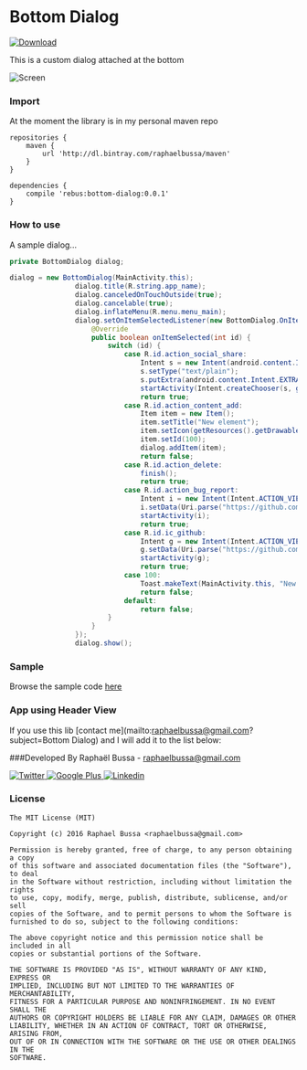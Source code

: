 # Bottom Dialog
[ ![Download](https://api.bintray.com/packages/raphaelbussa/maven/bottom-dialog/images/download.svg) ](https://bintray.com/raphaelbussa/maven/bottom-dialog/_latestVersion)

This is a custom dialog attached at the bottom

![Screen](https://raw.githubusercontent.com/rebus007/BottomDialog/master/img/header.png)

### Import
At the moment the library is in my personal maven repo
```Gradle
repositories {
    maven {
        url 'http://dl.bintray.com/raphaelbussa/maven'
    }
}
```
```Gradle
dependencies {
    compile 'rebus:bottom-dialog:0.0.1'
}
```
### How to use

A sample dialog...
```java
private BottomDialog dialog;

dialog = new BottomDialog(MainActivity.this);
                dialog.title(R.string.app_name);
                dialog.canceledOnTouchOutside(true);
                dialog.cancelable(true);
                dialog.inflateMenu(R.menu.menu_main);
                dialog.setOnItemSelectedListener(new BottomDialog.OnItemSelectedListener() {
                    @Override
                    public boolean onItemSelected(int id) {
                        switch (id) {
                            case R.id.action_social_share:
                                Intent s = new Intent(android.content.Intent.ACTION_SEND);
                                s.setType("text/plain");
                                s.putExtra(android.content.Intent.EXTRA_TEXT, "https://github.com/rebus007/BottomDialog/issues");
                                startActivity(Intent.createChooser(s, getResources().getText(R.string.action_social_share)));
                                return true;
                            case R.id.action_content_add:
                                Item item = new Item();
                                item.setTitle("New element");
                                item.setIcon(getResources().getDrawable(R.drawable.ic_action_action_bug_report));
                                item.setId(100);
                                dialog.addItem(item);
                                return false;
                            case R.id.action_delete:
                                finish();
                                return true;
                            case R.id.action_bug_report:
                                Intent i = new Intent(Intent.ACTION_VIEW);
                                i.setData(Uri.parse("https://github.com/rebus007/BottomDialog/issues"));
                                startActivity(i);
                                return true;
                            case R.id.ic_github:
                                Intent g = new Intent(Intent.ACTION_VIEW);
                                g.setData(Uri.parse("https://github.com/rebus007/BottomDialog"));
                                startActivity(g);
                                return true;
                            case 100:
                                Toast.makeText(MainActivity.this, "New element clicked!!!", Toast.LENGTH_SHORT).show();
                                return false;
                            default:
                                return false;
                        }
                    }
                });
                dialog.show();
```

### Sample
Browse the sample code [here](https://github.com/rebus007/BottomDialog/tree/master/app)
### App using Header View
If you use this lib [contact me](mailto:raphaelbussa@gmail.com?subject=Bottom Dialog) and I will add it to the list below:

###Developed By
Raphaël Bussa - [raphaelbussa@gmail.com](mailto:raphaelbussa@gmail.com)

[ ![Twitter](https://raw.githubusercontent.com/rebus007/BottomDialog/master/img/social/twitter-icon.png) ](https://twitter.com/rebus_007)[ ![Google Plus](https://raw.githubusercontent.com/rebus007/BottomDialog/master/img/social/google-plus-icon.png) ](https://plus.google.com/+RaphaelBussa/posts)[ ![Linkedin](https://raw.githubusercontent.com/rebus007/BottomDialog/master/img/social/linkedin-icon.png) ](https://www.linkedin.com/in/rebus007)

### License
```
The MIT License (MIT)

Copyright (c) 2016 Raphael Bussa <raphaelbussa@gmail.com>

Permission is hereby granted, free of charge, to any person obtaining a copy
of this software and associated documentation files (the "Software"), to deal
in the Software without restriction, including without limitation the rights
to use, copy, modify, merge, publish, distribute, sublicense, and/or sell
copies of the Software, and to permit persons to whom the Software is
furnished to do so, subject to the following conditions:

The above copyright notice and this permission notice shall be included in all
copies or substantial portions of the Software.

THE SOFTWARE IS PROVIDED "AS IS", WITHOUT WARRANTY OF ANY KIND, EXPRESS OR
IMPLIED, INCLUDING BUT NOT LIMITED TO THE WARRANTIES OF MERCHANTABILITY,
FITNESS FOR A PARTICULAR PURPOSE AND NONINFRINGEMENT. IN NO EVENT SHALL THE
AUTHORS OR COPYRIGHT HOLDERS BE LIABLE FOR ANY CLAIM, DAMAGES OR OTHER
LIABILITY, WHETHER IN AN ACTION OF CONTRACT, TORT OR OTHERWISE, ARISING FROM,
OUT OF OR IN CONNECTION WITH THE SOFTWARE OR THE USE OR OTHER DEALINGS IN THE
SOFTWARE.
```
